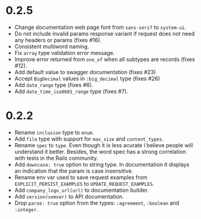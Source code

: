 # 0.2.5

- Change documentation web page font from `sans-serif` to `system-ui`.
- Do not include invalid params response variant if request does not need
  any headers or params (fixes #16).
- Consistent multiword naming.
- Fix `array` type validation error message.
- Improve error returned from `one_of` when all subtypes are records (fixes #12).
- Add default value to swagger documentation (fixes #23)
- Accept `BigDecimal` values in `:big_decimal` type (fixes #26)
- Add `date_range` type (fixes #6).
- Add `date_time_iso8601_range` type (fixes #7).

# 0.2.2

- Rename `inclusion` type to `enum`.
- Add `file` type with support for `max_size` and `content_types`.
- Rename `spec` to `type`. Even though it is less acurate I believe people will
  understand it better. Besides, the word spec has a strong correlation with
  tests in the Rails community.
- Add `downcase: true` option to string type. In documentation it displays an
  indication that the param is case insensitive.
- Rename env var used to save request examples from `EXPLICIT_PERSIST_EXAMPLES`
  to `UPDATE_REQUEST_EXAMPLES`.
- Add `company_logo_url(url)` to documentation builder.
- Add `version(semver)` to API documentation.
- Drop `parse: true` option from the types: `:agreement`, `:boolean` and
  `:integer`.

